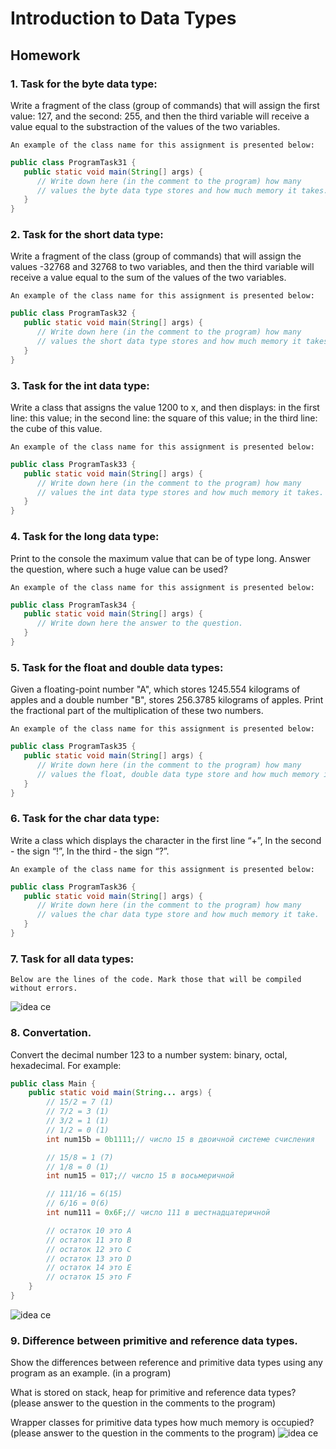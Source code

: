 # Introduction to Data Types

## Homework

### 1. Task for the byte data type:
   Write a fragment of the class (group of commands) that will assign 
   the first value: ​​127, and the second: 255, 
   and then the third variable will receive a value 
   equal to the substraction of the values ​​of the two variables.
    
    An example of the class name for this assignment is presented below:   
```java
public class ProgramTask31 {
   public static void main(String[] args) {
      // Write down here (in the comment to the program) how many 
      // values ​​the byte data type stores and how much memory it takes.
   }
}
```  
### 2. Task for the short data type:
   Write a fragment of the class (group of commands) that will assign 
   the values ​​-32768 and 32768 to two variables, 
   and then the third variable will receive a value 
   equal to the sum of the values ​​of the two variables.
    
    An example of the class name for this assignment is presented below:   
```java
public class ProgramTask32 {
   public static void main(String[] args) {
      // Write down here (in the comment to the program) how many 
      // values ​​the short data type stores and how much memory it takes.
   }
}
```    
### 3. Task for the int data type:
    
   Write a class that assigns the value 1200 to x, and then displays: 
   in the first line: this value; 
   in the second line: the square of this value; 
   in the third line: the cube of this value.
    
    An example of the class name for this assignment is presented below:   
```java
public class ProgramTask33 {
   public static void main(String[] args) {
      // Write down here (in the comment to the program) how many 
      // values ​​the int data type stores and how much memory it takes.
   }
}
```    
### 4. Task for the long data type:
    
   Print to the console the maximum value that can be of type long.
   Answer the question, where such a huge value can be used?
    
    An example of the class name for this assignment is presented below:   
```java
public class ProgramTask34 {
   public static void main(String[] args) {
      // Write down here the answer to the question.
   }
}
```    
### 5. Task for the float and double data types:
   Given a floating-point number "A", which stores 1245.554 kilograms of apples and a double number "B", 
   stores 256.3785 kilograms of apples.
   Print the fractional part of the multiplication of these two numbers.
    
    An example of the class name for this assignment is presented below:   
```java
public class ProgramTask35 {
   public static void main(String[] args) {
      // Write down here (in the comment to the program) how many 
      // values ​​the float, double data type store and how much memory it take.
   }
}
```  
### 6. Task for the char data type:
   Write a class which displays the character in the first line
   “+”, In the second - the sign “!”, In the third - the sign “?”.
    
    An example of the class name for this assignment is presented below:   
```java
public class ProgramTask36 {
   public static void main(String[] args) {
      // Write down here (in the comment to the program) how many 
      // values ​​the char data type store and how much memory it take.
   }
}
``` 
### 7. Task for all data types:
    Below are the lines of the code. Mark those that will be compiled without errors.
   
   ![idea ce](https://sun1-26.userapi.com/sXQ5FmANRFj1uozHUzlC8UwgnVcQRm5hde0SAA/kWwE0cH1Nfs.jpg)

### 8. Convertation.
Convert the decimal number 123 to a number system: binary, octal, hexadecimal.
For example:
```java
public class Main {
    public static void main(String... args) {
        // 15/2 = 7 (1)
        // 7/2 = 3 (1)
        // 3/2 = 1 (1)
        // 1/2 = 0 (1) 
        int num15b = 0b1111;// число 15 в двоичной системе счисления

        // 15/8 = 1 (7)
        // 1/8 = 0 (1)
        int num15 = 017;// число 15 в восьмеричной

        // 111/16 = 6(15)
        // 6/16 = 0(6)
        int num111 = 0x6F;// число 111 в шестнадцатеричной

        // остаток 10 это A
        // остаток 11 это B
        // остаток 12 это C
        // остаток 13 это D
        // остаток 14 это E
        // остаток 15 это F
    }
}
```
![idea ce](https://psv4.userapi.com/c856428/u233000110/docs/d11/5923c115b748/schislenie.png?extra=_Wf_pdTeP_S_kbWjukRnY5_AOLTlEbkUHXYCEQwYfL1xU4fYIxXa-qyOT2z1pCN0rvSSAGX2LzQP5Erv0umtCscsqpcoYocIOvBQ3dPf4IGYBHxNC73bl2arvY8MXmU3U7BxlN8QhGg-TjDPzs6L3OY)
### 9. Difference between primitive and reference data types. 

Show the differences between reference and primitive data types using any program as an example. (in a program)

What is stored on stack, heap for primitive and reference data types? (please answer to the question in the comments to the program)

Wrapper classes for primitive data types how much memory is occupied? (please answer to the question in the comments to the program)
![idea ce](https://psv4.userapi.com/c856216/u233000110/docs/d6/7e9093dca4ce/stackheap.jpg?extra=cWkq-KN6RHDskEuCmTe2gLRgjnHo28oR1Bp01KBwyrJ7mb8st97wXqArKwJiurM436ciuUnyVzTD9eiZoh1RFrXlOCPi6JD0mh0SyY8p0fXhLVlJQQb5MB-QJnuqBwUJxMvzHKJd-s_VI_WiKP8c6n4)
